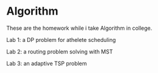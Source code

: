 # Algorithm

These are the homework while i take Algorithm in college.

Lab 1: a DP problem for athelete scheduling

Lab 2: a routing problem solving with MST

Lab 3: an adaptive TSP problem
